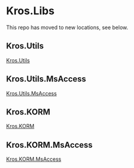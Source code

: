 # Kros.Libs

This repo has moved to new locations, see below.

## Kros.Utils

[Kros.Utils](https://github.com/Kros-sk/Kros.Utils)

## Kros.Utils.MsAccess

[Kros.Utils.MsAccess](https://github.com/Kros-sk/Kros.Utils.MsAccess)

## Kros.KORM

[Kros.KORM](https://github.com/Kros-sk/Kros.KORM)

## Kros.KORM.MsAccess

[Kros.KORM.MsAccess](https://github.com/Kros-sk/Kros.KORM.MsAccess)
